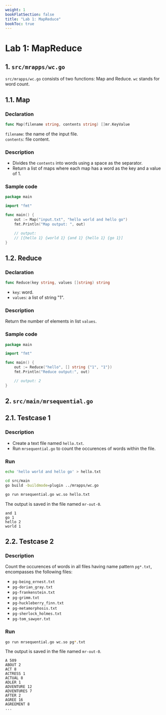 ```yaml
---
weight: 1
bookFlatSection: false
title: "Lab 1: MapReduce"
bookToc: true
---
```


# Lab 1: MapReduce
## 1. `src/mrapps/wc.go`
`src/mrapps/wc.go` consists of two functions: Map and Reduce. `wc` stands for word count.

## 1.1. Map
### Declaration
```go
func Map(filename string, contents string) []mr.KeyValue
```
`filename`: the name of the input file.  
`contents`: file content.

### Description
- Divides the `contents` into words using a space as the separator.  
- Return a list of maps where each map has a word as the key and a value of 1.

### Sample code
```go
package main

import "fmt"

func main() {
    out := Map("input.txt", "hello world and hello go")
    fmt.Println("Map output: ", out)

    // output:
    // [{hello 1} {world 1} {and 1} {hello 1} {go 1}]
}
```

## 1.2. Reduce
### Declaration
```go
func Reduce(key string, values []string) string
```
- `key`: word.  
- `values`: a list of string "1".

### Description
Return the number of elements in list `values`.

### Sample code
```go
package main

import "fmt"

func main() {
    out := Reduce("hello", [] string {"1", "1"})
    fmt.Println("Reduce output:", out)

    // output: 2
}
```

## 2. `src/main/mrsequential.go`
## 2.1. Testcase 1
### Description
- Create a text file named `hello.txt`.  
- Run `mrsequential.go` to count the occurences of words within the file.

### Run
```zsh
echo 'hello world and hello go' > hello.txt

cd src/main
go build -buildmode=plugin ../mrapps/wc.go

go run mrsequential.go wc.so hello.txt
```

The output is saved in the file named `mr-out-0`.
```text
and 1
go 1
hello 2
world 1
```

## 2.2. Testcase 2
### Description
Count the occurences of words in all files having name pattern `pg*.txt`, encompasses the following files:
- `pg-being_ernest.txt`
- `pg-dorian_gray.txt`
- `pg-frankenstein.txt`
- `pg-grimm.txt`
- `pg-huckleberry_finn.txt`
- `pg-metamorphosis.txt`
- `pg-sherlock_holmes.txt`
- `pg-tom_sawyer.txt`

### Run
```zsh
go run mrsequential.go wc.so pg*.txt
```

The output is saved in the file named `mr-out-0`.
```text
A 509
ABOUT 2
ACT 8
ACTRESS 1
ACTUAL 8
ADLER 1
ADVENTURE 12
ADVENTURES 7
AFTER 2
AGREE 16
AGREEMENT 8
...
```
